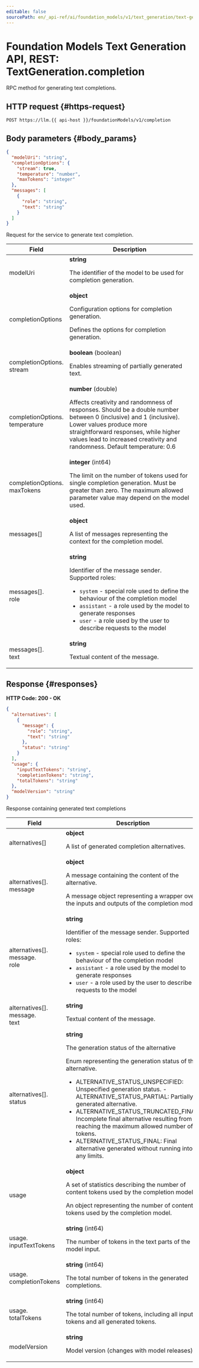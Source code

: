 ```yaml
---
editable: false
sourcePath: en/_api-ref/ai/foundation_models/v1/text_generation/text-generation/api-ref/TextGeneration/completion.md
---
```


# Foundation Models Text Generation API, REST: TextGeneration.completion
RPC method for generating text completions.
 

 
## HTTP request {#https-request}
```
POST https://llm.{{ api-host }}/foundationModels/v1/completion
```
 
## Body parameters {#body_params}
 
```json 
{
  "modelUri": "string",
  "completionOptions": {
    "stream": true,
    "temperature": "number",
    "maxTokens": "integer"
  },
  "messages": [
    {
      "role": "string",
      "text": "string"
    }
  ]
}
```
Request for the service to generate text completion.
 
Field | Description
--- | ---
modelUri | **string**<br><p>The identifier of the model to be used for completion generation.</p> 
completionOptions | **object**<br><p>Configuration options for completion generation.</p> <p>Defines the options for completion generation.</p> 
completionOptions.<br>stream | **boolean** (boolean)<br><p>Enables streaming of partially generated text.</p> 
completionOptions.<br>temperature | **number** (double)<br><p>Affects creativity and randomness of responses. Should be a double number between 0 (inclusive) and 1 (inclusive). Lower values produce more straightforward responses, while higher values lead to increased creativity and randomness. Default temperature: 0.6</p> 
completionOptions.<br>maxTokens | **integer** (int64)<br><p>The limit on the number of tokens used for single completion generation. Must be greater than zero. The maximum allowed parameter value may depend on the model used.</p> 
messages[] | **object**<br><p>A list of messages representing the context for the completion model.</p> 
messages[].<br>role | **string**<br><p>Identifier of the message sender. Supported roles:</p> <ul> <li>``system`` - special role used to define the behaviour of the completion model</li> <li>``assistant`` - a role used by the model to generate responses</li> <li>``user`` - a role used by the user to describe requests to the model</li> </ul> 
messages[].<br>text | **string**<br><p>Textual content of the message.</p> 
 
## Response {#responses}
**HTTP Code: 200 - OK**

```json 
{
  "alternatives": [
    {
      "message": {
        "role": "string",
        "text": "string"
      },
      "status": "string"
    }
  ],
  "usage": {
    "inputTextTokens": "string",
    "completionTokens": "string",
    "totalTokens": "string"
  },
  "modelVersion": "string"
}
```
Response containing generated text completions
 
Field | Description
--- | ---
alternatives[] | **object**<br><p>A list of generated completion alternatives.</p> 
alternatives[].<br>message | **object**<br><p>A message containing the content of the alternative.</p> <p>A message object representing a wrapper over the inputs and outputs of the completion model.</p> 
alternatives[].<br>message.<br>role | **string**<br><p>Identifier of the message sender. Supported roles:</p> <ul> <li>``system`` - special role used to define the behaviour of the completion model</li> <li>``assistant`` - a role used by the model to generate responses</li> <li>``user`` - a role used by the user to describe requests to the model</li> </ul> 
alternatives[].<br>message.<br>text | **string**<br><p>Textual content of the message.</p> 
alternatives[].<br>status | **string**<br><p>The generation status of the alternative</p> <p>Enum representing the generation status of the alternative.</p> <ul> <li>ALTERNATIVE_STATUS_UNSPECIFIED: Unspecified generation status. - ALTERNATIVE_STATUS_PARTIAL: Partially generated alternative.</li> <li>ALTERNATIVE_STATUS_TRUNCATED_FINAL: Incomplete final alternative resulting from reaching the maximum allowed number of tokens.</li> <li>ALTERNATIVE_STATUS_FINAL: Final alternative generated without running into any limits.</li> </ul> 
usage | **object**<br><p>A set of statistics describing the number of content tokens used by the completion model.</p> <p>An object representing the number of content tokens used by the completion model.</p> 
usage.<br>inputTextTokens | **string** (int64)<br><p>The number of tokens in the text parts of the model input.</p> 
usage.<br>completionTokens | **string** (int64)<br><p>The total number of tokens in the generated completions.</p> 
usage.<br>totalTokens | **string** (int64)<br><p>The total number of tokens, including all input tokens and all generated tokens.</p> 
modelVersion | **string**<br><p>Model version (changes with model releases).</p> 